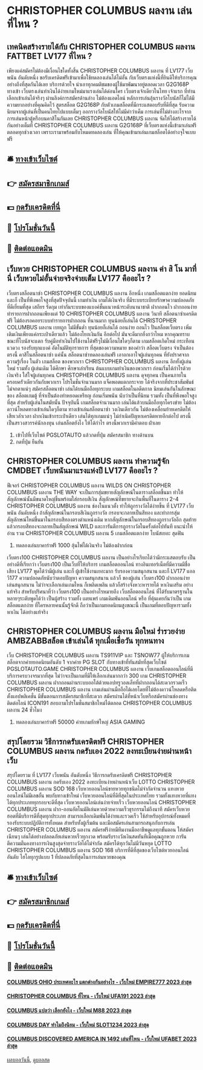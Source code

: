 # CHRISTOPHER COLUMBUS ผลงาน เล่นที่ไหน ?
## เทคนิคสร้างรายได้กับ CHRISTOPHER COLUMBUS ผลงาน FATTBET LV177 ที่ไหน ?
เพียงแค่สมัครไม่ต้องมีเงื่อนไขใดทั้งสิ้น CHRISTOPHER COLUMBUS ผลงาน ที่ LV177 เว็บพนัน อันดับหนึ่ง ขอรับเครดิตฟรีเข้ามาเพื่อใช้ทดลองเล่นได้ไม่อั้น กับเว็บตรงแห่งนี้ที่ยินดีให้บริการคุณอย่างถึงที่สุดกันได้เลย บริการด้วยใจ นำเอาทุกคมติชมของผู้ใช้มาพัฒนาอยู่ตลอดเวลา G2G168P ทางเข้า เว็บตรงเล่นทำเงินได้ง่ายเกมใหม่มาแรงเล่นได้ด่อนใคร
เว็บตรงเจ้าเดียวในไทย เจ้าแรก ที่ท่านเลือกเข้าเล่นได้จริงๆ ผ่านลิงค์การสมัครด้านล่าง ไม่ต้องแอดไลน์
หลักการเล่นลุ้นรางวัลโบนัสก็ไม่ได้มีความยากอย่างที่คุณคิดไว้ สูตรสล็อต G2G168P กับตัวเกมสล็อตที่มีกระแสตอบรับที่ดีที่สุด รับความนิยมจากผู้เล่นที่เป็นคนไทยไปแบบเต็มๆ ออกรางวัลโบนัสให้ไม่มีคำว่าเค็ม
การเล่นที่ไม่ต่างอะไรจากการเล่นหน้าตู้หรือบนคาสิโนกันเลย CHRISTOPHER COLUMBUS ผลงาน จัดให้ได้สร้างรายได้กันอย่างเต็มที่ CHRISTOPHER COLUMBUS ผลงาน G2G168P ที่เว็บตรงแห่งนี้เข้ามาเล่นฟรีตลอดทุกช่วงเวลา เพราะเรามาพร้อมกับโหมดทดลองเล่น ที่ให้คุณเข้ามาเล่นเกมสล็อตได้อย่างจุใจแบบฟรี

## 🛎 [ทางเข้าเว็บไซต์](https://bit.ly/3SdLNi2)
## 👉 [สมัครสมาชิกเกมส์](https://bit.ly/3SdLNi2)
## 💵 [กดรับเครดิตที่นี่](https://bit.ly/3dyRKHj)
## 👑 [โปรโมชั่นวันนี้](https://bit.ly/3dyRKHj)
## 📱 [ติดต่อแอดมิน](https://bit.ly/3dyRKHj)

## เว็บหวย CHRISTOPHER COLUMBUS ผลงาน ค่า สิ โน มาที่นี่ เว็บหวยไม่อั้นจ่ายจริงจ่ายเต็ม LV177 คืออะไร ?
เว็บตรงสล็อตนาซ่า CHRISTOPHER COLUMBUS ผลงาน อีกหนึ่ง เกมสล็อตแตกง่าย ยอดนิยม และก็ เป็นที่พึงพอใจสูงที่สุดปัจจุบันนี้ เกมทำเงิน เกมได้เงินจริง ที่มีระบบระเบียบรักษาความปลอดภัย ที่ดีเยี่ยมที่สุด เสถียร รัดกุม เท่ากันระบบของแบงค์ชั้นแนวหน้าระดับนานาชาติ ฝากถอนไว ฝากถอนง่าย ทำรายการฝากถอนเพียงแต่ 10 CHRISTOPHER COLUMBUS ผลงาน วินาที สล็อตนาซ่าเครดิตฟรี ไม่ต้องรอคอยระบบทำรายการฝากถอน ที่นานมาก ทุนน้อยก็เล่นได้ CHRISTOPHER COLUMBUS ผลงาน เบทถูก ไม่มีขั้นต่ำ ทุนน้อยก็เล่นได้ ถอนง่าย ถอนไว ปั่นสล็อตเว็บตรง เพิ่มเติมเงินเพียงแค่กระเป๋าเดียวแล้ว ไม่ต้องโยกเงินกัน อีกต่อไป มันจะดีมากยิ่งกว่าไหม หากคุณทราบขณะที่โบนัสจะแตก รับคู่มือทำเงินไปใช้งานได้ฟรีๆไม่มีเงื่อนไขใดๆก็ตาม เกมสล็อตเกิดใหม่ กระเทือนแวดวง รองรับทุกแบงค์ อัตโนมัติทุกรายการ ที่สุดของความหมาย ของคำว่า สล็อตเว็บตรง จำเป็นต้องตรงนี้ คาสิโนสล็อตนาซ่า แค่นั้น
สล็อตนาซ่าทดลองเล่นฟรี เอาอกเอาใจผู้เล่นทุกคน ที่ยังปราศจากความรู้เรื่อง ในตัว เกมสล็อต ของพวกเรา CHRISTOPHER COLUMBUS ผลงาน อีกทั้งผู้เล่นใหม่ รวมทั้ง ผู้เล่นเดิม ได้ศึกษา ศึกษาเล่าเรียน ต้นแบบเกมทำเงินของพวกเรา ก่อนเริ่มได้กำไรด้วยเงินจริง ใส่ใจผู้เล่นทุกคน CHRISTOPHER COLUMBUS ผลงาน ดุจทุกคน เป็นคนภายในครอบครัวเดียวกันกับพวกเรา โปรโมชั่นจำนวนมาก แจ็คพอตแตกกระจาย ได้จริงจากที่ประชาสัมพันธ์ ไม่จกตาแน่ๆ สมัครสล็อตนาซ่า เล่นได้บนมือถือทุกระบบ เกมสล็อตในอดีตกาล นิยมเล่นกันในลักษณะของ สล็อตเกมตู้ ที่จำเป็นต้องทำหยอดเหรียญ ก่อนเริ่มพนัน นับว่าเป็นที่นิยม รวมทั้ง เป็นที่พึงพอใจสูงที่สุด สำหรับผู้เล่นในสมัยนั้น ปัจจุบันนี้ เกมสล็อตจำนวนมาก เล่นได้แล้วบนมือถือทุกโครงข่าย ไม่ต้องดาวน์โหลดทางเข้าเล่นใดๆก็ตาม ทางเข้าเล่นสล็อตนาซ่า วงเงินเดียวกัน ไม่ต้องเคลื่อนย้ายเครดิตให้เสียเวล่ำเวลา ฝากเงินเข้ากระเป๋าเดียว เล่นได้ทุกเกมแน่ๆ ไม่กำเนิดปัญหาเครดิตหายอีกต่อไป ตรงนี้เป็นสรวงสวรรค์นักลงทุน เล่นสล็อตยังไง ให้ได้กำไร ตรงนี้พวกเรามีคำตอบ ฝ่าเลย
1. เข้าไปที่เว็บไซต์ PGSLOTAUTO แล้วกดที่ปุ่ม สมัครสมาชิก ทางด้านบน
2. กดที่ปุ่ม ยืนยัน

## CHRISTOPHER COLUMBUS ผลงาน ทำความรู้จัก CMDBET เว็บพนันมาแรงแห่งปี LV177 คืออะไร ?
ฟีเจอร์ CHRISTOPHER COLUMBUS ผลงาน WILDS ON CHRISTOPHER COLUMBUS ผลงาน THE WAY จะเป็นการสุ่มขยายสัญลักษณ์ในตารางสล็อตขึ้นมา ทำให้สัญลักษณ์นั้นมีขนาดใหญ่ขึ้นพร้อมใส่กรอบสีเงิน สัญลักษณ์ที่ขยายจะกินพื้นที่ในตาราง 2-4 CHRISTOPHER COLUMBUS ผลงาน ช่องในแนวตั้ง ทำให้ถูกรางวัลได้ง่ายขึ้น ที่ LV177 เว็บพนัน อันดับหนึ่ง ถ้าสัญลักษณ์ในกรอบสีเงินถูกรางวัล กรอบจะกลายเป็นสีทอง และทำการสุ่มสัญลักษณ์ใหม่ขึ้นมาในกรอบสีทองตรงตำแหน่งเดิม หากสัญลักษณ์ในกรอบสีทองถูกรางวัลอีก สุดท้ายแล้วกรอบสีทองจะกลายเป็นสัญลักษณ์ WILD และการันตีการถูกรางวัลในครั้งต่อไปทันที
แนะนำให้อ่าน รวม CHRISTOPHER COLUMBUS ผลงาน 5 เกมสล็อตแตกง่าย โบนัสเยอะ สุดฟิน
1. ทดลองเล่นบาคาร่าฟรี 1000 ลุ้นไพ่ได้เงินจริง ไม่ต้องฝากก่อน

เว็บตรง100 CHRISTOPHER COLUMBUS ผลงาน เป็นอย่างไรเรียกได้ว่ามีกระแสตอบรับ เป็นอย่างดีที่เรียกว่า เว็บตรง100 เป็นเว็บที่ให้บริการ เกมสล็อตออนไลน์ ทางอินเทอร์เน็ตที่มีความมีชื่อเสียง LV177 พูดได้ว่ามีผู้เล่น และก็ ผู้เข้าใช้งานเยอะมาก รับรองความสนุกสนาน และก็ LV177 แอลวี177 ความปลอดภัยนับว่าตอบปัญหา ความสนุกสนาน แล้วก็ ของผู้เล่น เว็บตรง100 ฝากถอนง่าย เล่นสนุกสนาน ไม่ว่าจะเลือกเล่นเกมไหน ก็เพลิดเพลิน แล้วก็สร้างจังหวะหารายได้ หาเงินเสริม อย่างแท้จริง สำหรับปริศนาที่ว่า เว็บตรง100 เป็นอย่างไรหมายถึง เว็บสล็อตออนไลน์ ที่ได้รับมาตรฐานในหลายๆระดับพูดได้ว่า เป็นผู้สร้าง รวมทั้ง เผยแพร่ เกมเดิมพันออนไลน์ หรือ ที่คุ้นเคยกันว่าเป็น เกมสล็อตแตกง่าย ที่ใครหลายคนนั้นรู้จักดี ถือว่าเป็นเกมยอดนิยมสูงขณะนี้ เป็นเกมที่ตอบปัญหารวมทั้ง หาเงิน ได้อย่างแท้จริง

## CHRISTOPHER COLUMBUS ผลงาน มือใหม่ ร่ำรวยง่าย AMBZABBสล็อต เข้าเล่นได้ ทุกเมื่อเชื่อวัน ทุกหนทาง
เว็บ CHRISTOPHER COLUMBUS ผลงาน TS911VIP และ TSNOW77 ผู้ให้บริการเกมสล็อตจากค่ายยอดนิยมอันดับ 1 จากค่าย PG SLOT กับทางเข้าที่ทันสมัยที่สุดเว็บไซต์ PGSLOTAUTO.GAME CHRISTOPHER COLUMBUS ผลงาน เว็บเกมสล็อตออนไลน์ที่มีบริการครบวงจรมากที่สุด ไม่ว่าจะเป็นเกมที่มีให้เลือกเล่นมากกว่า 300 เกม CHRISTOPHER COLUMBUS ผลงาน ฝากถอนผ่านระบบออโต้ด้วยแอปทรูวอลเล็ทที่ฝากถอนได้สะดวกรวดเร็ว CHRISTOPHER COLUMBUS ผลงาน เกมเล่นผ่านมือถือได้เลยโดยที่ไม่ต้องดาวน์โหลดหรือติดตั้งแอปพลิเคชั่น มีขั้นตอนการสมัครสมาชิกที่สะดวก สมัครผ่านได้ที่หน้าเว็บหรือสมัครผ่านช่องทางติดต่อไลน์ ICON191 สอบถามโปรโมชั่นสมาชิกใหม่ได้ตลอด CHRISTOPHER COLUMBUS ผลงาน 24 ชั่วโมง
1. ทดลองเล่นบาคาร่าฟรี 50000 ค่ายเกมยักษ์ใหญ่ ASIA GAMING

## สรุปโดยรวม วิธีการกดรับเครดิตฟรี CHRISTOPHER COLUMBUS ผลงาน กดรับเอง 2022 ลงทะเบียนง่ายผ่านหน้าเว็บ
สรุปโดยรวม ที่ LV177 เว็บพนัน อันดับหนึ่ง วิธีการกดรับเครดิตฟรี CHRISTOPHER COLUMBUS ผลงาน กดรับเอง 2022 ลงทะเบียนง่ายผ่านหน้าเว็บ LOTTO CHRISTOPHER COLUMBUS ผลงาน SOD 168 เว็บหวยออนไลน์ขายหวยทุกชนิดไม่จำกัดจำนวน แทงหวยออนไลน์ไม่มีเลขอั้น พบกับทางเข้าใหม่ เว็บหวยออนไลน์ที่ดีที่สุดในประเทศไทย รวมทั้งแทงหวยที่แทงได้ทุกประเภททุกรอบจะดีที่สุด เว็บหวยออนไลน์เล่นง่ายจ่ายเร็ว เว็บหวยออนไลน์ CHRISTOPHER COLUMBUS ผลงาน ฝาก-ถอนอัตโนมัติเล่นหวยด้วยความเร็วธุรกรรมไม่ถึงนาที สมัครเว็บหวยฮอตที่มีบริการดีที่สุดทุกประเภท สามารถเลือกเดิมพันได้ง่ายและรวดเร็ว ใช้สำหรับอุปกรณ์ทั้งหมดที่รองรับระบบปฏิบัติการทั้งหมด สำหรับทั้งผู้เริ่มต้น และมือสมัครเล่นสามารถสนุกกับการเล่น CHRISTOPHER COLUMBUS ผลงาน สมัครฟรีง่ายมีทีมงานมืออาชีพดูแลทุกขั้นตอน ให้สมัครเนียนๆ เล่นได้อย่างปลอดภัยเล่นหวยเร็วทุกงวด พร้อมรับรางวัลเงินสดทันทีเมื่อคุณถูกหวย การันตีความมั่นคงทางการเงินสูงสุดจ่ายรางวัลได้ไม่จำกัด สมัครได้ทุกวันไม่มีวันหยุด LOTTO CHRISTOPHER COLUMBUS ผลงาน SOD 168 บริการที่ดีที่สุดของเว็บไซต์หวยออนไลน์อันดับ ไฮโลทุกรูปแบบ 1 ที่ปลอดภัยที่สุดในการเล่นหวยของคุณ

## 🛎 [ทางเข้าเว็บไซต์](https://bit.ly/3SdLNi2)
## 👉 [สมัครสมาชิกเกมส์](https://bit.ly/3SdLNi2)
## 💵 [กดรับเครดิตที่นี่](https://bit.ly/3dyRKHj)
## 👑 [โปรโมชั่นวันนี้](https://bit.ly/3dyRKHj)
## 📱 [ติดต่อแอดมิน](https://bit.ly/3dyRKHj)

#### [COLUMBUS OHIO ประเทศอะไร แตกต่างกันอย่างไร - เว็บใหม่ EMPIRE777 2023 ล่าสุด](https://atom.io/themes/columbus%20ohio%20ประเทศอะไร%20แตกต่างกันอย่างไร%20-%20เว็บใหม่%20empire777%202023%20ล่าสุด)
#### [CHRISTOPHER COLUMBUS ที่ไหน - เว็บใหม่ UFA191 2023 ล่าสุด](https://atom.io/themes/christopher%20columbus%20ที่ไหน%20-%20เว็บใหม่%20ufa191%202023%20ล่าสุด)
#### [COLUMBUS แปลว่า เลือกยังไง - เว็บใหม่ M88 2023 ล่าสุด](https://atom.io/themes/columbus%20แปลว่า%20เลือกยังไง%20-%20เว็บใหม่%20m88%202023%20ล่าสุด)
#### [COLUMBUS DAY ทำไมถึงนิยม - เว็บใหม่ SLOT1234 2023 ล่าสุด](https://atom.io/themes/columbus%20day%20ทำไมถึงนิยม%20-%20เว็บใหม่%20slot1234%202023%20ล่าสุด)
#### [COLUMBUS DISCOVERED AMERICA IN 1492 เล่นที่ไหน - เว็บใหม่ UFABET 2023 ล่าสุด](https://atom.io/themes/columbus%20discovered%20america%20in%201492%20เล่นที่ไหน%20-%20เว็บใหม่%20ufabet%202023%20ล่าสุด)

[ผลบอลวันนี้](https://siamsport.tv "ผลบอลวันนี้"), [ดูบอลสด](https://siamsport.tv/ดูบอลสด "ดูบอลสด")